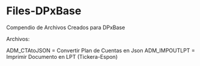 # Files-DPxBase
Compendio de Archivos Creados para DPxBase

Archivos:

ADM_CTAtoJSON   = Convertir Plan de Cuentas en Json
ADM_IMPOUTLPT   = Imprimir Documento en LPT (Tickera-Espon)
